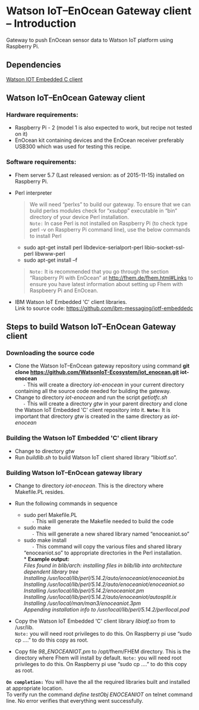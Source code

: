 # Watson IoT–EnOcean Gateway client – Introduction

Gateway to push EnOcean sensor data to Watson IoT platform using Raspberry Pi.

## Dependencies
[Watson IOT Embedded C client](https://github.com/ibm-messaging/iotf-embeddedc)

## Watson IoT–EnOcean Gateway client

### Hardware requirements:
* Raspberry Pi - 2 (model 1 is also expected to work, but recipe not tested on it)
* EnOcean kit containing devices and the EnOcean receiver preferably USB300 which was used for testing this recipe.

### Software requirements:
* Fhem server 5.7 (Last released version: as of 2015-11-15) installed on Raspberry Pi.
* Perl interpreter
  >We will need “perlxs” to build our gateway. To ensure that we can build perlxs modules check for “xsubpp” executable in “bin” directory of your device Perl installation.  
`Note:` In case Perl is not installed on Raspberry Pi (to check type perl -v on Raspberry Pi command line), use the below commands to install Perl  
  * sudo apt-get install perl libdevice-serialport-perl libio-socket-ssl-perl libwww-perl 
  * sudo apt-get install –f 

  >`Note:` It is recommended that you go through the section “Raspberry PI with EnOcean” at http://fhem.de/fhem.html#Links to ensure you have latest information about setting up Fhem with Raspbeery Pi and EnOcean.  
  
* IBM Watson IoT Embedded 'C' client libraries.  
  Link to source code:  https://github.com/ibm-messaging/iotf-embeddedc

## Steps to build Watson IoT–EnOcean Gateway client

### Downloading the source code  
* Clone the Watson IoT–EnOcean gateway repository using command **git clone https://github.com/WatsonIoT-Ecosystem/iot_enocean.git iot-enocean**  
`   -` This will create a directory *iot-enocean* in your current directory containing all the source code needed for building the gateway.
* Change to directory *iot-enocean* and run the script *getiotfc.sh*  
`   -` This will create a directory *gtw* in your parent directory and clone the Watson IoT Embedded 'C' client repository into it.
**`Note:`** It is important that directory *gtw* is created in the same directory as *iot-enocean*

### Building the Watson IoT Embedded 'C' client library  

* Change to directory *gtw*
* Run *buildlib.sh* to build Watson IoT client shared library “libiotf.so”.

### Building Watson IoT–EnOcean gateway library

* Change to directory *iot-enocean*. This is the directory where Makefile.PL resides.  

* Run the following commands in sequence  

   * sudo perl Makefile.PL  
        `   -` This will generate the Makefile needed to build the code
   * sudo make  
        `   -` This will generate a new shared library named “enoceaniot.so”
   * sudo make install	
        `   -` This command will copy the various files and shared library “enoceaniot.so” to appropriate directories in the Perl installation.  
          * <b>Example output:</b>  
       <i>Files found in blib/arch: installing files in blib/lib into architecture dependent library tree  
Installing /usr/local/lib/perl/5.14.2/auto/enoceaniot/enoceaniot.bs  
Installing /usr/local/lib/perl/5.14.2/auto/enoceaniot/enoceaniot.so  
Installing /usr/local/lib/perl/5.14.2/enoceaniot.pm  
Installing /usr/local/lib/perl/5.14.2/auto/enoceaniot/autosplit.ix  
Installing /usr/local/man/man3/enoceaniot.3pm  
Appending installation info to /usr/local/lib/perl/5.14.2/perllocal.pod</i></font>  
  
* Copy the Watson IoT Embedded 'C' client library *libiotf.so* from to /usr/lib.  
`Note:` you will need root privileges to do this. On Raspberry pi use “sudo cp ….” to do this copy as root.
* Copy file *98_ENOCEANIOT.pm* to /opt/fhem/FHEM directory. This is the directory where Fhem will install by default.
`Note:` you will need root privileges to do this. On Raspberry pi use “sudo cp ….” to do this copy as root.

**`On completion:`** You will have the all the required libraries built and installed at appropriate location.  
To verify run the command *define testObj ENOCEANIOT* on telnet command line. No error verifies that everything went successfully.


